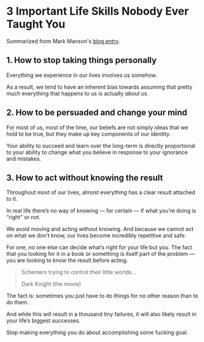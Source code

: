 
# 3 Important Life Skills Nobody Ever Taught You

Summarized from Mark Manson's [blog entry].

[blog entry]: https://markmanson.net/life-skills

## 1. How to stop taking things personally

Everything we experience in our lives involves us somehow.

As a result, we tend to have an inherent bias towards assuming
that pretty much everything that happens to us is actually _about us_.

## 2. How to be persuaded and change your mind

For most of us, most of the time, our beliefs are not simply ideas that we hold to be true,
but they make up key components of our identity.

Your ability to succeed and learn over the long-term is directly proportional
to your ability to change what you believe in response to your ignorance and mistakes.

## 3. How to act without knowing the result

Throughout most of our lives, almost everything has a clear result attached to it.

In real life there’s no way of knowing — for certain — if what you’re doing is “right” or not.

We avoid moving and acting without knowing. And because we cannot act on what we don’t know,
our lives become incredibly repetitive and safe.

For one, no one else can decide what’s right for your life but you.
The fact that you looking for it in a book or something is itself part of the problem —
you are looking to know the result before acting.

> Schemers trying to control their little worlds...
>
> Dark Knight (the movie)

The fact is: sometimes you just have to do things for no other reason than to do them.

And while this will result in a thousand tiny failures,
it will also likely result in your life’s biggest successes.

Stop making everything you do about accomplishing some fucking goal.
